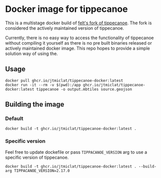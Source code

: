 # Docker image for tippecanoe

This is a multistage docker build of [felt's fork of tippecanoe](https://github.com/felt/tippecanoe). The fork is considered the actively maintained version of tippecanoe.

Currently, there is no easy way to access the functionality of tippecanoe without compiling it yourself as there is no pre built binaries released or actively maintained docker image. This repo hopes to provide a simple solution way of using the.

## Usage

```
docker pull ghcr.io/jtmiclat/tippecanoe-docker:latest
docker run -it --rm -v $(pwd):/app ghcr.io/jtmiclat/tippecanoe-docker:latest tippecanoe -o output.mbtiles source.geojson
```

## Building the image
### Default
```
docker build -t ghcr.io/jtmiclat/tippecanoe-docker:latest .
```
### Specific version
Feel free to update dockefile or pass `TIPPACANOE_VERSION` arg to use a specific version of tippecanoe.

```
docker build -t ghcr.io/jtmiclat/tippecanoe-docker:latest . --build-arg TIPPACANOE_VERSION=2.17.0
```
